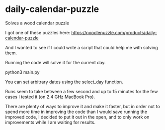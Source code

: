# daily-calendar-puzzle
Solves a wood calendar puzzle

I got one of these puzzles here: https://poodlepuzzle.com/products/daily-calendar-puzzle

And I wanted to see if I could write a script that could help me with solving them.

Running the code will solve it for the current day.

python3 main.py

You can set arbitrary dates using the select_day function.

Runs seem to take between a few second and up to 15 minutes for the few cases I tested it
(on 2.4 GHz MacBook Pro).

There are plenty of ways to improve it and make it faster, but in order not to spend more
time in improving the code than I would save running the improved code, I decided to put
it out in the open, and to only work on improvements while I am waiting for results.

